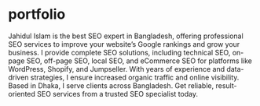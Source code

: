 # portfolio
Jahidul Islam is the best SEO expert in Bangladesh, offering professional SEO services to improve your website’s Google rankings and grow your business. I provide complete SEO solutions, including technical SEO, on-page SEO, off-page SEO, local SEO, and eCommerce SEO for platforms like WordPress, Shopify, and Jumpseller. With years of experience and data-driven strategies, I ensure increased organic traffic and online visibility. Based in Dhaka, I serve clients across Bangladesh. Get reliable, result-oriented SEO services from a trusted SEO specialist today.
